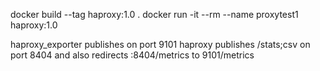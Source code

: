 docker build --tag haproxy:1.0 .
docker run -it --rm --name proxytest1 haproxy:1.0

haproxy_exporter publishes on port 9101
haproxy publishes /stats;csv on port 8404 and also redirects :8404/metrics to 9101/metrics
